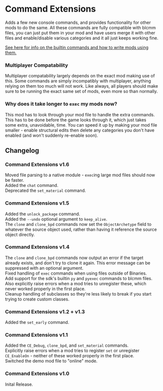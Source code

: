 # Command Extensions
Adds a few new console commands, and provides functionality for other mods to do the same. All these
commands are fully compatible with blcmm files, you can just put them in your mod and have users
merge it with other files and enable/disable various categories and it all just keeps working fine.

[See here for info on the builtin commands and how to write mods using them.](Writing-Mods.md)

### Multiplayer Compatability
Multiplayer compatability largely depends on the exact mod making use of this. Some commands are
simply incompatibly with multiplayer, anything relying on them too much will not work. Like always,
all players should make sure to be running the exact same set of mods, even more so than normally.

### Why does it take longer to `exec` my mods now?
This mod has to look through your mod file to handle the extra commands. This has to be done before
the game looks through it, which just takes some extra, unavoidable, time. You can speed it up by
making your mod file smaller - enable structural edits then delete any categories you don't have
enabled (and won't suddenly re-enable soon).

## Changelog

### Command Extensions v1.6
Moved file parsing to a native module - `exec`ing large mod files should now be faster.    
Added the `chat` command.    
Deprecated the `set_material` command.

### Command Extensions v1.5
Added the `unlock_package` command.    
Added the `--undo` optional argument to `keep_alive`.    
The `clone` and `clone_bpd` commands now set the `ObjectArchetype` field to whatever the source
object used, rather than having it reference the source object directly.

### Command Extensions v1.4
The `clone` and `clone_bpd` commands now output an error if the target already exists, and don't try
to clone it again. This error message can be suppressed with an optional argument.    
Fixed handling of `exec` commands when using files outside of Binaries.    
Add support for the sdk's builtin `py` and `pyexec` commands to blcmm files. Also explicitly raise
errors when a mod tries to unregister these, which never worked properly in the first place.    
Cleanup handling of subclasses so they're less likely to break if you start trying to create custom
classes.

### Command Extensions v1.2 + v1.3
Added the `set_early` command.

### Command Extensions v1.1
Added the `CE_Debug`, `clone_bpd`, and `set_material` commands.    
Explicitly raise errors when a mod tries to register `set` or unregister `CE_EnableOn` - neither of
these worked properly in the first place.    
Switched the demo mod file to "online" mode.

### Command Extensions v1.0
Inital Release.
